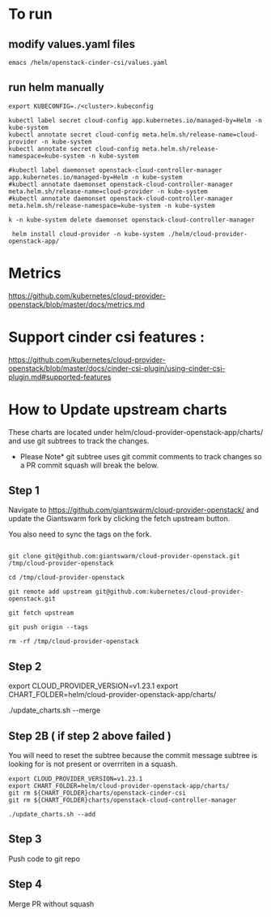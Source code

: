 # To run


## modify values.yaml files

`emacs /helm/openstack-cinder-csi/values.yaml`

## run helm manually 

```
export KUBECONFIG=./<cluster>.kubeconfig 

kubectl label secret cloud-config app.kubernetes.io/managed-by=Helm -n kube-system
kubectl annotate secret cloud-config meta.helm.sh/release-name=cloud-provider -n kube-system
kubectl annotate secret cloud-config meta.helm.sh/release-namespace=kube-system -n kube-system
 
#kubectl label daemonset openstack-cloud-controller-manager  app.kubernetes.io/managed-by=Helm -n kube-system
#kubectl annotate daemonset openstack-cloud-controller-manager  meta.helm.sh/release-name=cloud-provider -n kube-system
#kubectl annotate daemonset openstack-cloud-controller-manager meta.helm.sh/release-namespace=kube-system -n kube-system

k -n kube-system delete daemonset openstack-cloud-controller-manager

 helm install cloud-provider -n kube-system ./helm/cloud-provider-openstack-app/

 ```

# Metrics

https://github.com/kubernetes/cloud-provider-openstack/blob/master/docs/metrics.md

# Support cinder csi features :

https://github.com/kubernetes/cloud-provider-openstack/blob/master/docs/cinder-csi-plugin/using-cinder-csi-plugin.md#supported-features



# How to Update upstream charts 


These charts are located under helm/cloud-provider-openstack-app/charts/ and use git subtrees to track the changes.

* Please Note* git subtree uses git commit comments to track changes so a PR commit squash will break the below.


## Step 1
Navigate to https://github.com/giantswarm/cloud-provider-openstack/ and update the Giantswarm fork by clicking the fetch upstream button.

You also need to sync the tags on the fork.

```

git clone git@github.com:giantswarm/cloud-provider-openstack.git /tmp/cloud-provider-openstack

cd /tmp/cloud-provider-openstack

git remote add upstream git@github.com:kubernetes/cloud-provider-openstack.git

git fetch upstream

git push origin --tags

rm -rf /tmp/cloud-provider-openstack

```

## Step 2
export CLOUD_PROVIDER_VERSION=v1.23.1
export CHART_FOLDER=helm/cloud-provider-openstack-app/charts/

./update_charts.sh --merge


## Step 2B ( if step 2 above failed )


You will need to reset the subtree because the commit message subtree is looking for is not present or overrriten in a squash.

```
export CLOUD_PROVIDER_VERSION=v1.23.1
export CHART_FOLDER=helm/cloud-provider-openstack-app/charts/
git rm ${CHART_FOLDER}charts/openstack-cinder-csi
git rm ${CHART_FOLDER}charts/openstack-cloud-controller-manager

./update_charts.sh --add

```

## Step 3

Push code to git repo

## Step 4

Merge PR without squash